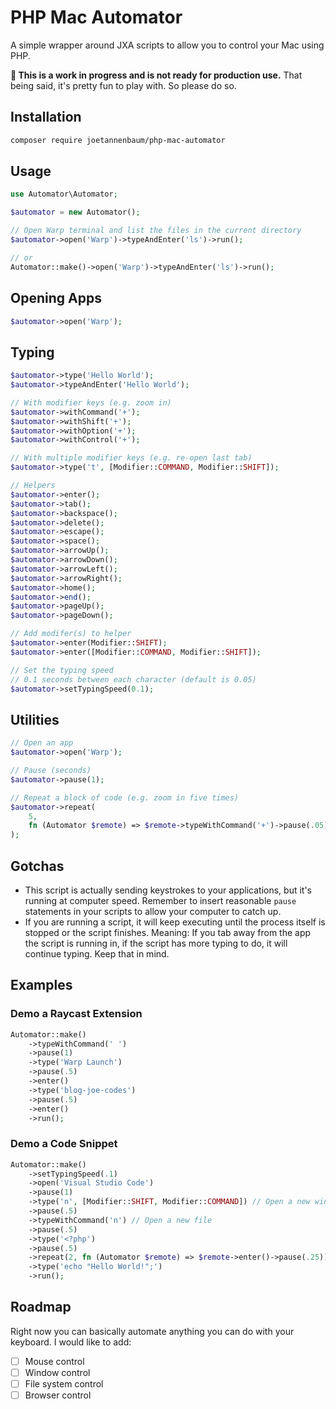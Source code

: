 # PHP Mac Automator

A simple wrapper around JXA scripts to allow you to control your Mac using PHP.

**👋 This is a work in progress and is not ready for production use.** That being said, it's pretty fun to play with. So please do so.

## Installation

```bash
composer require joetannenbaum/php-mac-automator
```

## Usage

```php
use Automator\Automator;

$automator = new Automator();

// Open Warp terminal and list the files in the current directory
$automator->open('Warp')->typeAndEnter('ls')->run();

// or
Automator::make()->open('Warp')->typeAndEnter('ls')->run();
```

## Opening Apps

```php
$automator->open('Warp');
```

## Typing

```php
$automator->type('Hello World');
$automator->typeAndEnter('Hello World');

// With modifier keys (e.g. zoom in)
$automator->withCommand('+');
$automator->withShift('+');
$automator->withOption('+');
$automator->withControl('+');

// With multiple modifier keys (e.g. re-open last tab)
$automator->type('t', [Modifier::COMMAND, Modifier::SHIFT]);

// Helpers
$automator->enter();
$automator->tab();
$automator->backspace();
$automator->delete();
$automator->escape();
$automator->space();
$automator->arrowUp();
$automator->arrowDown();
$automator->arrowLeft();
$automator->arrowRight();
$automator->home();
$automator->end();
$automator->pageUp();
$automator->pageDown();

// Add modifer(s) to helper
$automator->enter(Modifier::SHIFT);
$automator->enter([Modifier::COMMAND, Modifier::SHIFT]);

// Set the typing speed
// 0.1 seconds between each character (default is 0.05)
$automator->setTypingSpeed(0.1);
```

## Utilities

```php
// Open an app
$automator->open('Warp');

// Pause (seconds)
$automator->pause(1);

// Repeat a block of code (e.g. zoom in five times)
$automator->repeat(
    5,
    fn (Automator $remote) => $remote->typeWithCommand('+')->pause(.05),
);
```

## Gotchas

-   This script is actually sending keystrokes to your applications, but it's running at computer speed. Remember to insert reasonable `pause` statements in your scripts to allow your computer to catch up.
-   If you are running a script, it will keep executing until the process itself is stopped or the script finishes. Meaning: If you tab away from the app the script is running in, if the script has more typing to do, it will continue typing. Keep that in mind.

## Examples

### Demo a Raycast Extension

```php
Automator::make()
    ->typeWithCommand(' ')
    ->pause(1)
    ->type('Warp Launch')
    ->pause(.5)
    ->enter()
    ->type('blog-joe-codes')
    ->pause(.5)
    ->enter()
    ->run();
```

### Demo a Code Snippet

```php
Automator::make()
    ->setTypingSpeed(.1)
    ->open('Visual Studio Code')
    ->pause(1)
    ->type('n', [Modifier::SHIFT, Modifier::COMMAND]) // Open a new window
    ->pause(.5)
    ->typeWithCommand('n') // Open a new file
    ->pause(.5)
    ->type('<?php')
    ->pause(.5)
    ->repeat(2, fn (Automator $remote) => $remote->enter()->pause(.25))
    ->type('echo "Hello World!";')
    ->run();
```

## Roadmap

Right now you can basically automate anything you can do with your keyboard. I would like to add:

-   [ ] Mouse control
-   [ ] Window control
-   [ ] File system control
-   [ ] Browser control
